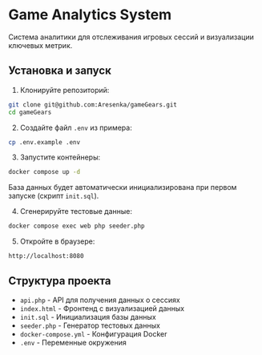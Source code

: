 # Game Analytics System

Система аналитики для отслеживания игровых сессий и визуализации ключевых метрик.

## Установка и запуск

1. Клонируйте репозиторий:
```bash
git clone git@github.com:Aresenka/gameGears.git
cd gameGears
```

2. Создайте файл `.env` из примера:
```bash
cp .env.example .env
```

3. Запустите контейнеры:
```bash
docker compose up -d
```

База данных будет автоматически инициализирована при первом запуске (скрипт `init.sql`).

4. Сгенерируйте тестовые данные:
```bash
docker compose exec web php seeder.php
```

5. Откройте в браузере:
```
http://localhost:8080
```

## Структура проекта

- `api.php` - API для получения данных о сессиях
- `index.html` - Фронтенд с визуализацией данных
- `init.sql` - Инициализация базы данных
- `seeder.php` - Генератор тестовых данных
- `docker-compose.yml` - Конфигурация Docker
- `.env` - Переменные окружения
